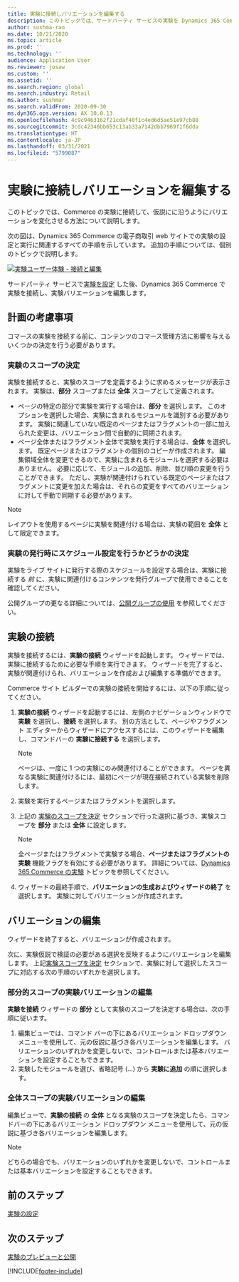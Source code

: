 ```yaml
---
title: 実験に接続しバリエーションを編集する
description: このトピックでは、サードパーティ サービスの実験を Dynamics 365 Commerce に接続する方法と実験のバリエーションを編集する方法について説明します。
author: sushma-rao
ms.date: 10/21/2020
ms.topic: article
ms.prod: ''
ms.technology: ''
audience: Application User
ms.reviewer: josaw
ms.custom: ''
ms.assetid: ''
ms.search.region: global
ms.search.industry: Retail
ms.author: sushmar
ms.search.validFrom: 2020-09-30
ms.dyn365.ops.version: AX 10.0.13
ms.openlocfilehash: 4c9c9463162f21cdaf40f1c4ed6d5ae51e97cb88
ms.sourcegitcommit: 3cdc42346bb653c13ab33a7142dbb7969f1f6dda
ms.translationtype: HT
ms.contentlocale: ja-JP
ms.lasthandoff: 03/31/2021
ms.locfileid: "5799087"
---
```

# <a name="connect-an-experiment-and-edit-variations"></a>実験に接続しバリエーションを編集する

このトピックでは、Commerce の実験に接続して、仮説にに沿うようにバリエーションを変化させる方法について説明します。 

次の図は、Dynamics 365 Commerce の電子商取引 web サイトでの実験の設定と実行に関連するすべての手順を示しています。 追加の手順については、個別のトピックで説明します。

[![実験ユーザー体験 - 接続と編集](./media/experimentation_connect_edit.svg) ](./media/experimentation_connect_edit.svg#lightbox)

サードパーティ サービスで[実験を設定](experimentation-setup.md) した後、Dynamics 365 Commerce で実験を接続し、実験バリエーションを編集します。

## <a name="planning-considerations"></a>計画の考慮事項

コマースの実験を接続する前に、コンテンツのコマース管理方法に影響を与えるいくつかの決定を行う必要があります。

### <a name="determine-the-scope-of-your-experiment"></a>実験のスコープの決定
実験を接続すると、実験のスコープを定義するように求めるメッセージが表示されます。 実験は、**部分** スコープまたは **全体** スコープとして定義されます。
- ページの特定の部分で実験を実行する場合は、**部分** を選択します。 このオプションを選択した場合、実験に含まれるモジュールを識別する必要があります。 実験に関連していない既定のページまたはフラグメントの一部に加えられた変更は、バリエーション間で自動的に同期されます。
- ページ全体またはフラグメント全体で実験を実行する場合は、**全体** を選択します。 既定ページまたはフラグメントの個別のコピーが作成されます。 編集領域全体を変更できるので、実験に含まれるモジュールを選択する必要はありません。 必要に応じて、モジュールの追加、削除、並び順の変更を行うことができます。 ただし、実験が関連付けられている既定のページまたはフラグメントに変更を加えた場合は、それらの変更をすべてのバリエーションに対して手動で同期する必要があります。

<!-- not to editors, we're adding an image here to illustrate the difference. it will help.) -->

> [!NOTE]
> レイアウトを使用するページに実験を関連付ける場合は、実験の範囲を **全体** として限定できます。

### <a name="decide-if-you-want-to-schedule-when-your-experiment-is-published"></a>実験の発行時にスケジュール設定を行うかどうかの決定
実験をライブ サイトに発行する際のスケジュールを設定する場合は、実験に接続する *前* に、実験に関連付けるコンテンツを発行グループで使用できることを確認してください。 

公開グループの更なる詳細については、[公開グループの使用](publish-groups.md) を参照してください。


## <a name="connect-your-experiment"></a>実験の接続
実験を接続するには、**実験の接続** ウィザードを起動します。 ウィザードでは、実験に接続するために必要な手順を実行できます。 ウィザードを完了すると、実験が関連付けられ、バリエーションを作成および編集する準備ができます。

Commerce サイト ビルダーでの実験の接続を開始するには、以下の手順に従ってください。

1. **実験の接続** ウィザードを起動するには、左側のナビゲーションウィンドウで **実験** を選択し、**接続** を選択します。 別の方法として、ページやフラグメント エディターからウィザードにアクセスするには、このウィザードを編集し、コマンドバーの **実験に接続する** を選択します。

    > [!NOTE]
    > ページは、一度に 1 つの実験にのみ関連付けることができます。 ページを異なる実験に関連付けるには、最初にページが現在接続されている実験を削除します。

1. 実験を実行するページまたはフラグメントを選択します。
1. 上記の [実験のスコープを決定](#determine-the-scope-of-your-experiment) セクションで行った選択に基づき、実験スコープを **部分** または **全体** に設定します。
    > [!NOTE]
    > 全ページまたはフラグメントで実験する場合、**ページまたはフラグメントの実験** 機能フラグを有効にする必要があります。 詳細については、[Dynamics 365 Commerce の実験](experimentation-overview.md) トピックを参照してください。
    
1. ウィザードの最終手順で、**バリエーションの生成およびウィザードの終了** を選択します。 実験に対してバリエーションが作成されます。 

## <a name="edit-your-variations"></a>バリエーションの編集
ウィザードを終了すると、バリエーションが作成されます。 

次に、実験仮説で検証の必要がある選択を反映するようにバリエーションを編集します。 上記[実験スコープを決定](#determine-the-scope-of-your-experiment) セクションで、実験に対して選択したスコープに対応する次の手順のいずれかを選択します。

### <a name="edit-variations-for-experiments-with-partial-scope"></a>部分的スコープの実験バリエーションの編集
**実験を接続** ウィザードの **部分** として実験のスコープを決定する場合は、次の手順に従います。

1. 編集ビューでは、コマンド バーの下にあるバリエーション ドロップダウン メニューを使用して、元の仮説に基づき各バリエーションを編集します。 バリエーションのいずれかを変更しないで、コントロールまたは基本バリエーションを設定することもできます。
1. 実験したモジュールを選び、省略記号 (...) から **実験に追加** の順に選択します。

### <a name="edit-variations-for-experiments-with-entire-scope"></a>全体スコープの実験バリエーションの編集
編集ビューで、**実験の接続** の **全体** となる実験のスコープを決定したら、コマンドバーの下にあるバリエーション ドロップダウン メニューを使用して、元の仮説に基づき各バリエーションを編集します。 

> [!NOTE]
> どちらの場合でも、バリエーションのいずれかを変更しないで、コントロールまたは基本バリエーションを設定することもできます。

## <a name="previous-step"></a>前のステップ
[実験の設定](experimentation-setup.md) 


## <a name="next-step"></a>次のステップ
[実験のプレビューと公開](experimentation-preview-publish.md)


[!INCLUDE[footer-include](../includes/footer-banner.md)]